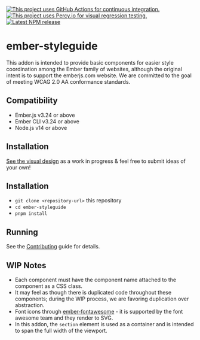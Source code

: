 [![This project uses GitHub Actions for continuous integration.](https://github.com/ember-learn/ember-styleguide/workflows/CI/badge.svg)](https://github.com/ember-learn/ember-styleguide/actions?query=workflow%3ACI)
[![This project uses Percy.io for visual regression testing.](https://percy.io/static/images/percy-badge.svg)](https://percy.io/Ember/ember-styleguide)
[![Latest NPM release](https://img.shields.io/npm/v/ember-styleguide.svg)](https://www.npmjs.com/package/ember-styleguide.svg)

ember-styleguide
==============================================================================

This addon is intended to provide basic components for easier style coordination among the Ember family of websites, although the original intent is to support the emberjs.com website. We are committed to the goal of meeting WCAG 2.0 AA conformance standards.


Compatibility
------------------------------------------------------------------------------

* Ember.js v3.24 or above
* Ember CLI v3.24 or above
* Node.js v14 or above


Installation
------------------------------------------------------------------------------

[See the visual design](https://codepen.io/melsumner/pen/9d551738a81e319a773395a2cfa1a82e) as a work in progress & feel free to submit ideas of your own!

## Installation

* `git clone <repository-url>` this repository
* `cd ember-styleguide`
* `pnpm install`

## Running

See the [Contributing](CONTRIBUTING.md) guide for details.


## WIP Notes

* Each component must have the component name attached to the component as a CSS class.
* It may feel as though there is duplicated code throughout these components; during the WIP process, we are favoring duplication over abstraction.
* Font icons through [ember-fontawesome](https://fontawesome.com/how-to-use/on-the-web/using-with/ember) - it is supported by the font awesome team and they render to SVG.
* In this addon, the `section` element is used as a container and is intended to span the full width of the viewport.
